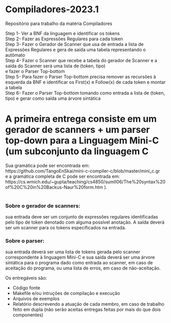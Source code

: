 # Compiladores-2023.1
Repositório para trabalho da matéria Compiladores

Step 1- Ver a BNF da linguagem e identificar os tokens<br>
Step 2- Fazer as Expressões Regulares para cada token<br>
Step 3- Fazer o Gerador de Scanner que usa de entrada a lista de Expressões Regulares
  e gera de saída uma tabela representando o autômato<br>
Step 4- Fazer o Scanner que recebe a tabela do gerador de Scanner e a saída do Scanner será uma lista de (token, tipo)<br>
  e fazer o Parser Top-bottom<br>
Step 5- Para fazer o Parser Top-bottom precisa remover as recursões à esquerda da BNF
  e identificar os First(x) e Follow(x) de cada token e montar a tabela<br>
Step 6- Fazer o Parser Top-bottom tomando como entrada a lista de (token, tipo)
  e gerar como saída uma árvore sintática<br>

<h1> A primeira entrega consiste em um gerador de scanners + um parser top-down para a Linguagem Mini-C (um subconjunto da linguagem C</h1>
Sua gramática pode ser encontrada em:<br>
https://github.com/TangoEnSkai/mini-c-compiler-c/blob/master/mini_c.gr<br>
e a gramática completa de C pode ser encontrada em:<br>
https://cs.wmich.edu/~gupta/teaching/cs4850/sumII06/The%20syntax%20of%20C%20in%20Backus-Naur%20form.htm ).<br><br>

<h3>Sobre o gerador de scanners:</h3> sua entrada deve ser um conjunto de expressões regulares identificadas pelo tipo de token denotado com alguma possível anotação. A saída deverá ser um scanner para os tokens especificados na entrada.

<h3>Sobre o parser:</h3> sua entrada deverá ser uma lista de tokens gerada pelo scanner correspondente à linguagem Mini-C e sua saída deverá ser uma árvore sintática para o programa dado como entrada ao scanner, em caso de aceitação do programa, ou uma lista de erros, em caso de não-aceitação.

Os entregáveis são:
- Código fonte
- Makefile e/ou intruções de compilação e execução
- Arquivos de exemplos
- Relatório descrevendo a atuação de cada membro, em caso de trabalho feito em dupla (não serão aceitas entregas feitas por mais do que dois componentes)
